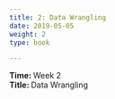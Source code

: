 ```yaml
---
title: 2: Data Wrangling
date: 2019-05-05
weight: 2
type: book

---
```


<b> Time: </b> Week 2 <br>
<b> Title: </b> Data Wrangling <br>


